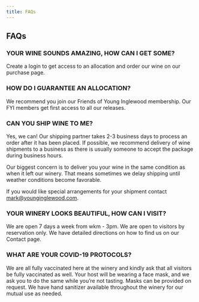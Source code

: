```yaml
---
title: FAQs
---
```

## FAQs

### YOUR WINE SOUNDS AMAZING, HOW CAN I GET SOME?
Create a login to get access to an allocation and order our wine on our purchase page.

### HOW DO I GUARANTEE AN ALLOCATION?
We recommend you join our Friends of Young Inglewood membership. Our FYI members get first access to all our releases.

### CAN YOU SHIP WINE TO ME?
Yes, we can! Our shipping partner takes 2-3 business days to process an order after it has been placed. If possible, we recommend delivery of wine shipments to a business as there is usually someone to accept the package during business hours.

Our biggest concern is to deliver you your wine in the same condition as when it left our winery. That means sometimes we delay shipping until weather conditions become favorable.

If you would like special arrangements for your shipment contact mark@younginglewood.com.
### YOUR WINERY LOOKS BEAUTIFUL, HOW CAN I VISIT?
We are open 7 days a week from wkm - 3pm.
We are open to visitors by reservation only.
We have detailed directions on how to find us on our Contact page.
### WHAT ARE YOUR COVID-19 PROTOCOLS?
We are all fully vaccinated here at the winery and kindly ask that all visitors be fully vaccinated as well. Your host will be wearing a face mask, and we ask you to do the same while you’re not tasting. Masks can be provided on request. We have hand sanitizer available throughout the winery for our mutual use as needed.